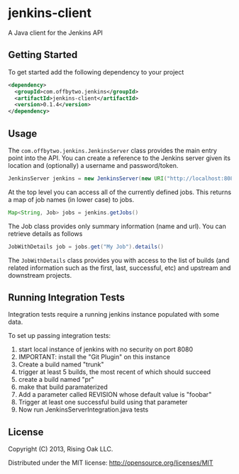 # jenkins-client

A Java client for the Jenkins API

## Getting Started

To get started add the following dependency to your project

```xml
<dependency>
  <groupId>com.offbytwo.jenkins</groupId>
  <artifactId>jenkins-client</artifactId>
  <version>0.1.4</version>
</dependency>
```

## Usage

The `com.offbytwo.jenkins.JenkinsServer` class provides the main entry
point into the API. You can create a reference to the Jenkins server
given its location and (optionally) a username and password/token.

```java
JenkinsServer jenkins = new JenkinsServer(new URI("http://localhost:8080/jenkins"), "admin", "password")
```

At the top level you can access all of the currently defined
jobs. This returns a map of job names (in lower case) to jobs.

```java
Map<String, Job> jobs = jenkins.getJobs()
```

The Job class provides only summary information (name and url). You can retrieve details as follows

```java
JobWithDetails job = jobs.get("My Job").details()
```

The `JobWithDetails` class provides you with access to the list of
builds (and related information such as the first, last, successful,
etc) and upstream and downstream projects.

## Running Integration Tests

Integration tests require a running jenkins instance populated with some data.

To set up passing integration tests:

1. start local instance of jenkins with no security on port 8080
2. IMPORTANT: install the "Git Plugin" on this instance
3. Create a build named "trunk"
4. trigger at least 5 builds, the most recent of which should succeed
5. create a build named "pr"
6. make that build paramaterized
7. Add a parameter called REVISION whose default value is "foobar"
8. Trigger at least one successful build using that parameter
9. Now run JenkinsServerIntegration.java tests

## License

Copyright (C) 2013, Rising Oak LLC.

Distributed under the MIT license: http://opensource.org/licenses/MIT
